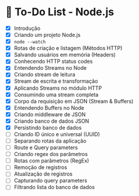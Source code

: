 # 📌 To-Do List - Node.js

- [x] Introdução  
- [x] Criando um projeto Node.js  
- [x] `node --watch`  
- [x] Rotas de criação e listagem (Métodos HTTP)  
- [x] Salvando usuários em memória (Headers)  
- [x] Conhecendo HTTP status codes  
- [x] Entendendo Streams no Node  
- [x] Criando stream de leitura  
- [x] Stream de escrita e transformação  
- [x] Aplicando Streams no módulo HTTP  
- [x] Consumindo uma stream completa  
- [x] Corpo da requisição em JSON (Stream & Buffers)  
- [x] Entendendo Buffers no Node  
- [x] Criando middleware de JSON  
- [x] Criando banco de dados JSON  
- [x] Persistindo banco de dados  
- [ ] Criando ID único e universal (UUID)  
- [ ] Separando rotas da aplicação  
- [ ] Route e Query parameters  
- [ ] Criando regex dos parâmetros  
- [ ] Rotas com parâmetros (RegEx)  
- [ ] Remoção de registros  
- [ ] Atualização de registros  
- [ ] Capturando query parameters  
- [ ] Filtrando lista do banco de dados  